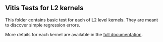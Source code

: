 ## Vitis Tests for L2 kernels

This folder contains basic test for each of L2 level kernels. 
They are meant to discover simple regression errors. 

More details for each kernel are available in the [full documentation](https://xilinx.github.io/Vitis_Libraries/quantitative_finance/2019.2/).
